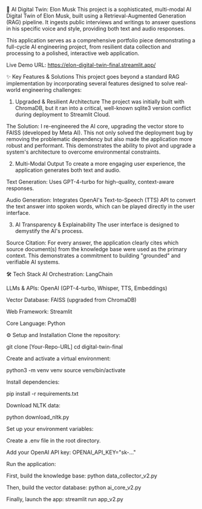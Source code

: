 🚀 AI Digital Twin: Elon Musk
This project is a sophisticated, multi-modal AI Digital Twin of Elon Musk, built using a Retrieval-Augmented Generation (RAG) pipeline. It ingests public interviews and writings to answer questions in his specific voice and style, providing both text and audio responses.

This application serves as a comprehensive portfolio piece demonstrating a full-cycle AI engineering project, from resilient data collection and processing to a polished, interactive web application.

Live Demo URL: https://elon-digital-twin-final.streamlit.app/

✨ Key Features & Solutions
This project goes beyond a standard RAG implementation by incorporating several features designed to solve real-world engineering challenges:

1. Upgraded & Resilient Architecture
The project was initially built with ChromaDB, but it ran into a critical, well-known sqlite3 version conflict during deployment to Streamlit Cloud.

The Solution: I re-engineered the AI core, upgrading the vector store to FAISS (developed by Meta AI). This not only solved the deployment bug by removing the problematic dependency but also made the application more robust and performant. This demonstrates the ability to pivot and upgrade a system's architecture to overcome environmental constraints.

2. Multi-Modal Output
To create a more engaging user experience, the application generates both text and audio.

Text Generation: Uses GPT-4-turbo for high-quality, context-aware responses.

Audio Generation: Integrates OpenAI's Text-to-Speech (TTS) API to convert the text answer into spoken words, which can be played directly in the user interface.

3. AI Transparency & Explainability
The user interface is designed to demystify the AI's process.

Source Citation: For every answer, the application clearly cites which source document(s) from the knowledge base were used as the primary context. This demonstrates a commitment to building "grounded" and verifiable AI systems.

🛠️ Tech Stack
AI Orchestration: LangChain

LLMs & APIs: OpenAI (GPT-4-turbo, Whisper, TTS, Embeddings)

Vector Database: FAISS (upgraded from ChromaDB)

Web Framework: Streamlit

Core Language: Python

⚙️ Setup and Installation
Clone the repository:

git clone [Your-Repo-URL]
cd digital-twin-final

Create and activate a virtual environment:

python3 -m venv venv
source venv/bin/activate

Install dependencies:

pip install -r requirements.txt

Download NLTK data:

python download_nltk.py

Set up your environment variables:

Create a .env file in the root directory.

Add your OpenAI API key: OPENAI_API_KEY="sk-..."

Run the application:

First, build the knowledge base: python data_collector_v2.py

Then, build the vector database: python ai_core_v2.py

Finally, launch the app: streamlit run app_v2.py
